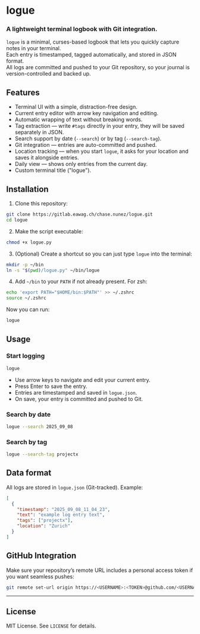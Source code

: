 # logue
### A lightweight terminal logbook with Git integration.

`logue` is a minimal, curses-based logbook that lets you quickly capture notes in your terminal.  
Each entry is timestamped, tagged automatically, and stored in JSON format.  
All logs are committed and pushed to your Git repository, so your journal is version-controlled and backed up.

## Features

- Terminal UI with a simple, distraction-free design.  
- Current entry editor with arrow key navigation and editing.  
- Automatic wrapping of text without breaking words.  
- Tag extraction — write `#tags` directly in your entry, they will be saved separately in JSON.  
- Search support by date (`--search`) or by tag (`--search-tag`).  
- Git integration — entries are auto-committed and pushed.  
- Location tracking — when you start `logue`, it asks for your location and saves it alongside entries.  
- Daily view — shows only entries from the current day.  
- Custom terminal title ("logue").  

## Installation

1. Clone this repository:

```bash
git clone https://gitlab.eawag.ch/chase.nunez/logue.git
cd logue
````

2. Make the script executable:

```bash
chmod +x logue.py
```

3. (Optional) Create a shortcut so you can just type `logue` into the terminal:

```bash
mkdir -p ~/bin
ln -s "$(pwd)/logue.py" ~/bin/logue
```

4. Add `~/bin` to your `PATH` if not already present. For zsh:

```bash
echo 'export PATH="$HOME/bin:$PATH"' >> ~/.zshrc
source ~/.zshrc
```

Now you can run:

```bash
logue
```

## Usage

### Start logging

```bash
logue
```

* Use arrow keys to navigate and edit your current entry.
* Press Enter to save the entry.
* Entries are timestamped and saved in `logue.json`.
* On save, your entry is committed and pushed to Git.

### Search by date

```bash
logue --search 2025_09_08
```

### Search by tag

```bash
logue --search-tag projectx
```

## Data format

All logs are stored in `logue.json` (Git-tracked). Example:

```json
[
  {
    "timestamp": "2025_09_08_11_04_23",
    "text": "example log entry text",
    "tags": ["projectx"],
    "location": "Zurich"
  }
]
```

## GitHub Integration

Make sure your repository’s remote URL includes a personal access token if you want seamless pushes:

```bash
git remote set-url origin https://<USERNAME>:<TOKEN>@github.com/<USERNAME>/<REPO>.git
```

---

## License

MIT License. See `LICENSE` for details.
